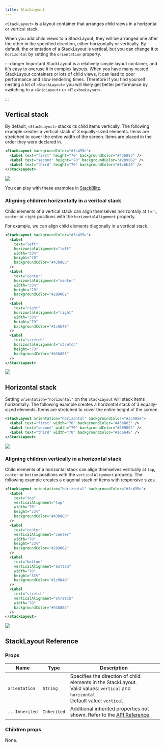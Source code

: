 ```yaml
---
title: StackLayout
---
```


`<StackLayout>` is a layout container that arranges child views in a horizontal or vertical stack.

When you add child views to a StackLayout, they will be arranged one after the other in the specified direction, either horizontally or vertically. By default, the orientation of a StackLayout is vertical, but you can change it to `horizontal` by setting the `orientation` property.

::: danger Important
StackLayout is a relatively simple layout container, and it's easy to overuse it in complex layouts. When you have many nested StackLayout containers or lots of child views, it can lead to poor performance and slow rendering times. Therefore If you find yourself nesting a lot of `<StackLayout>` you will likely get better performance by switching to a `<GridLayout>` or `<FlexboxLayout>`.

<!-- See [Layout Nesting](/common-pitfalls.html#layout-nesting) for more information. -->

:::

## Vertical stack

By default, `<StackLayout>` stacks its child items vertically. The following example creates a vertical stack of 3 equally-sized elements. Items are stretched to cover the entire width of the screen. Items are placed in the order they were declared in.

```xml
<StackLayout backgroundColor="#3c495e">
  <Label text="first" height="70" backgroundColor="#43b883" />
  <Label text="second" height="70" backgroundColor="#289062" />
  <Label text="third" height="70" backgroundColor="#1c6b48" />
</StackLayout>
```

<img class="md:w-1/2 lg:w-1/3" src="https://art.nativescript.org/layouts/stack_layout_vertical.svg" />

You can play with these examples in [StackBlitz](https://stackblitz.com/edit/nativescript-stackblitz-templates-ofdvhw?file=app%2Fmain-page.xml&title=NativeScript%20Starter%20TypeScript).

### Aligning children horizontally in a veritcal stack

Child elements of a vertical stack can align themselves horizontally at `left`, `center` or `right` positions with the `horizontalAlignment` property.

For example, we can align child elements diagonally in a vertical stack.

```xml
<StackLayout backgroundColor="#3c495e">
  <Label
    text="left"
    horizontalAlignment="left"
    width="33%"
    height="70"
    backgroundColor="#43b883"
  />
  <Label
    text="center"
    horizontalAlignment="center"
    width="33%"
    height="70"
    backgroundColor="#289062"
  />
  <Label
    text="right"
    horizontalAlignment="right"
    width="33%"
    height="70"
    backgroundColor="#1c6b48"
  />
  <Label
    text="stretch"
    horizontalAlignment="stretch"
    height="70"
    backgroundColor="#43b883"
  />
</StackLayout>
```

<img class="md:w-1/2 lg:w-1/3" src="https://art.nativescript.org/layouts/stack_layout_vertical_align_children.svg" />

## Horizontal stack

Setting `orientation="horizontal"` on the `StackLayout` will stack items horizontally.
The following example creates a horizontal stack of 3 equally-sized elements. Items are stretched to cover the entire height of the screen.

```xml
<StackLayout orientation="horizontal" backgroundColor="#3c495e">
  <Label text="first" width="70" backgroundColor="#43b883" />
  <Label text="second" width="70" backgroundColor="#289062" />
  <Label text="third" width="70" backgroundColor="#1c6b48" />
</StackLayout>
```

<img class="md:w-1/2 lg:w-1/3" src="https://art.nativescript.org/layouts/stack_layout_horizontal.svg" />

### Aligning children vertically in a horizontal stack

Child elements of a horizontal stack can align themselves veritcally at `top`, `center` or `bottom` positions with the `verticalAlignment` property.
The following example creates a diagonal stack of items with responsive sizes.

```xml
<StackLayout orientation="horizontal" backgroundColor="#3c495e">
  <Label
    text="top"
    verticalAlignment="top"
    width="70"
    height="33%"
    backgroundColor="#43b883"
  />
  <Label
    text="center"
    verticalAlignment="center"
    width="70"
    height="33%"
    backgroundColor="#289062"
  />
  <Label
    text="bottom"
    verticalAlignment="bottom"
    width="70"
    height="33%"
    backgroundColor="#1c6b48"
  />
  <Label
    text="stretch"
    verticalAlignment="stretch"
    width="70"
    backgroundColor="#43b883"
  />
</StackLayout>
```

<img class="md:w-1/2 lg:w-1/3" src="https://art.nativescript.org/layouts/stack_layout_horizontal_align_children.svg" />

## StackLayout Reference

### Props

| Name           | Type        | Description                                                                                                                                 |
| -------------- | ----------- | ------------------------------------------------------------------------------------------------------------------------------------------- |
| `orientation`  | `String`    | Specifies the direction of child elements in the StackLayout.<br/>Valid values: `vertical` and `horizontal`.<br/>Default value: `vertical`. |
| `...Inherited` | `Inherited` | Additional inherited properties not shown. Refer to the [API Reference](https://docs.nativescript.org/api-reference/classes/stacklayout)    |

### Children props

None.
